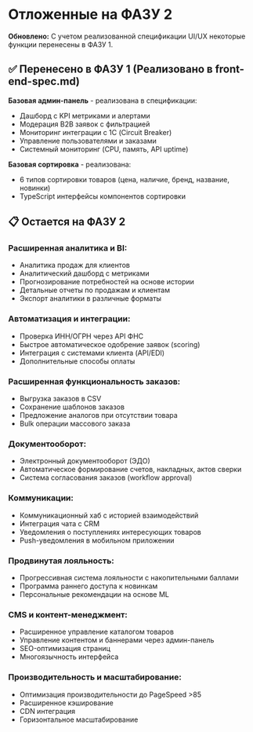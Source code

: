 # **Отложенные на ФАЗУ 2**

**Обновлено:** С учетом реализованной спецификации UI/UX некоторые функции перенесены в ФАЗУ 1.

## **✅ Перенесено в ФАЗУ 1 (Реализовано в front-end-spec.md)**

**Базовая админ-панель** - реализована в спецификации:

* Дашборд с KPI метриками и алертами
* Модерация B2B заявок с фильтрацией
* Мониторинг интеграции с 1С (Circuit Breaker)
* Управление пользователями и заказами
* Системный мониторинг (CPU, память, API uptime)

**Базовая сортировка** - реализована:

* 6 типов сортировки товаров (цена, наличие, бренд, название, новинки)
* TypeScript интерфейсы компонентов сортировки

## **📋 Остается на ФАЗУ 2**

### **Расширенная аналитика и BI:**

- Аналитика продаж для клиентов
- Аналитический дашборд с метриками
- Прогнозирование потребностей на основе истории
- Детальные отчеты по продажам и клиентам
- Экспорт аналитики в различные форматы

### **Автоматизация и интеграции:**

- Проверка ИНН/ОГРН через API ФНС
- Быстрое автоматическое одобрение заявок (scoring)
- Интеграция с системами клиента (API/EDI)
- Дополнительные способы оплаты

### **Расширенная функциональность заказов:**

- Выгрузка заказов в CSV
- Сохранение шаблонов заказов
- Предложение аналогов при отсутствии товара
- Bulk операции массового заказа

### **Документооборот:**

- Электронный документооборот (ЭДО)
- Автоматическое формирование счетов, накладных, актов сверки
- Система согласования заказов (workflow approval)

### **Коммуникации:**

- Коммуникационный хаб с историей взаимодействий
- Интеграция чата с CRM
- Уведомления о поступлениях интересующих товаров
- Push-уведомления в мобильном приложении

### **Продвинутая лояльность:**

- Прогрессивная система лояльности с накопительными баллами
- Программа раннего доступа к новинкам
- Персональные рекомендации на основе ML

### **CMS и контент-менеджмент:**

- Расширенное управление каталогом товаров
- Управление контентом и баннерами через админ-панель
- SEO-оптимизация страниц
- Многоязычность интерфейса

### **Производительность и масштабирование:**

- Оптимизация производительности до PageSpeed >85
- Расширенное кэширование
- CDN интеграция
- Горизонтальное масштабирование  
